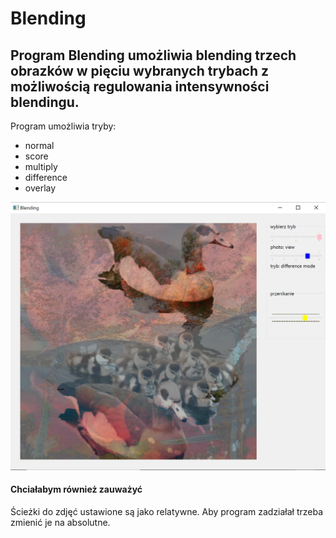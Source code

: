 # Blending
## Program Blending umożliwia blending trzech obrazków w pięciu wybranych trybach z możliwością regulowania intensywności blendingu.
Program umożliwia tryby:
* normal </br> 
* score </br>
* multiply </br>
* difference </br>
* overlay </br>

![Alt text](Graphics/Example.png?raw=true "Example")

<h4>Chciałabym również zauważyć</h4>
Ścieżki do zdjęć ustawione są jako relatywne. Aby program zadziałał trzeba zmienić je na absolutne. </br>

